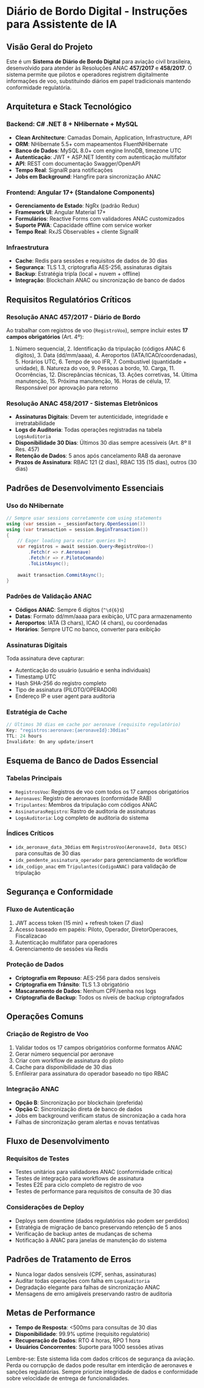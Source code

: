 # Diário de Bordo Digital - Instruções para Assistente de IA

## Visão Geral do Projeto

Este é um **Sistema de Diário de Bordo Digital** para aviação civil brasileira, desenvolvido para atender às Resoluções ANAC **457/2017** e **458/2017**. O sistema permite que pilotos e operadores registrem digitalmente informações de voo, substituindo diários em papel tradicionais mantendo conformidade regulatória.

## Arquitetura e Stack Tecnológico

### Backend: C# .NET 8 + NHibernate + MySQL
- **Clean Architecture**: Camadas Domain, Application, Infrastructure, API
- **ORM**: NHibernate 5.5+ com mapeamentos FluentNHibernate
- **Banco de Dados**: MySQL 8.0+ com engine InnoDB, timezone UTC
- **Autenticação**: JWT + ASP.NET Identity com autenticação multifator
- **API**: REST com documentação Swagger/OpenAPI
- **Tempo Real**: SignalR para notificações
- **Jobs em Background**: Hangfire para sincronização ANAC

### Frontend: Angular 17+ (Standalone Components)
- **Gerenciamento de Estado**: NgRx (padrão Redux)
- **Framework UI**: Angular Material 17+
- **Formulários**: Reactive Forms com validadores ANAC customizados
- **Suporte PWA**: Capacidade offline com service worker
- **Tempo Real**: RxJS Observables + cliente SignalR

### Infraestrutura
- **Cache**: Redis para sessões e requisitos de dados de 30 dias
- **Segurança**: TLS 1.3, criptografia AES-256, assinaturas digitais
- **Backup**: Estratégia tripla (local + nuvem + offline)
- **Integração**: Blockchain ANAC ou sincronização de banco de dados

## Requisitos Regulatórios Críticos

### Resolução ANAC 457/2017 - Diário de Bordo
Ao trabalhar com registros de voo (`RegistroVoo`), sempre incluir estes **17 campos obrigatórios** (Art. 4º):
1. Número sequencial, 2. Identificação da tripulação (códigos ANAC 6 dígitos), 3. Data (dd/mm/aaaa), 4. Aeroportos (IATA/ICAO/coordenadas), 5. Horários UTC, 6. Tempo de voo IFR, 7. Combustível (quantidade + unidade), 8. Natureza do voo, 9. Pessoas a bordo, 10. Carga, 11. Ocorrências, 12. Discrepâncias técnicas, 13. Ações corretivas, 14. Última manutenção, 15. Próxima manutenção, 16. Horas de célula, 17. Responsável por aprovação para retorno

### Resolução ANAC 458/2017 - Sistemas Eletrônicos
- **Assinaturas Digitais**: Devem ter autenticidade, integridade e irretratabilidade
- **Logs de Auditoria**: Todas operações registradas na tabela `LogsAuditoria`
- **Disponibilidade 30 Dias**: Últimos 30 dias sempre acessíveis (Art. 8º II Res. 457)
- **Retenção de Dados**: 5 anos após cancelamento RAB da aeronave
- **Prazos de Assinatura**: RBAC 121 (2 dias), RBAC 135 (15 dias), outros (30 dias)

## Padrões de Desenvolvimento Essenciais

### Uso do NHibernate
```csharp
// Sempre usar sessions corretamente com using statements
using (var session = _sessionFactory.OpenSession())
using (var transaction = session.BeginTransaction())
{
    // Eager loading para evitar queries N+1
    var registros = await session.Query<RegistroVoo>()
        .Fetch(r => r.Aeronave)
        .Fetch(r => r.PilotoComando)
        .ToListAsync();
    
    await transaction.CommitAsync();
}
```

### Padrões de Validação ANAC
- **Códigos ANAC**: Sempre 6 dígitos (`^\d{6}$`)
- **Datas**: Formato dd/mm/aaaa para exibição, UTC para armazenamento
- **Aeroportos**: IATA (3 chars), ICAO (4 chars), ou coordenadas
- **Horários**: Sempre UTC no banco, converter para exibição

### Assinaturas Digitais
Toda assinatura deve capturar:
- Autenticação do usuário (usuário e senha individuais)
- Timestamp UTC
- Hash SHA-256 do registro completo
- Tipo de assinatura (PILOTO/OPERADOR)
- Endereço IP e user agent para auditoria

### Estratégia de Cache
```csharp
// Últimos 30 dias em cache por aeronave (requisito regulatório)
Key: "registros:aeronave:{aeronaveId}:30dias"
TTL: 24 hours
Invalidate: On any update/insert
```

## Esquema de Banco de Dados Essencial

### Tabelas Principais
- `RegistrosVoo`: Registros de voo com todos os 17 campos obrigatórios
- `Aeronaves`: Registro de aeronaves (conformidade RAB)
- `Tripulantes`: Membros da tripulação com códigos ANAC
- `AssinaturasRegistro`: Rastro de auditoria de assinaturas
- `LogsAuditoria`: Log completo de auditoria do sistema

### Índices Críticos
- `idx_aeronave_data_30dias` em `RegistrosVoo(AeronaveId, Data DESC)` para consultas de 30 dias
- `idx_pendente_assinatura_operador` para gerenciamento de workflow
- `idx_codigo_anac` em `Tripulantes(CodigoANAC)` para validação de tripulação

## Segurança e Conformidade

### Fluxo de Autenticação
1. JWT access token (15 min) + refresh token (7 dias)
2. Acesso baseado em papéis: Piloto, Operador, DiretorOperacoes, Fiscalizacao
3. Autenticação multifator para operadores
4. Gerenciamento de sessões via Redis

### Proteção de Dados
- **Criptografia em Repouso**: AES-256 para dados sensíveis
- **Criptografia em Trânsito**: TLS 1.3 obrigatório
- **Mascaramento de Dados**: Nenhum CPF/senha nos logs
- **Criptografia de Backup**: Todos os níveis de backup criptografados

## Operações Comuns

### Criação de Registro de Voo
1. Validar todos os 17 campos obrigatórios conforme formatos ANAC
2. Gerar número sequencial por aeronave
3. Criar com workflow de assinatura do piloto
4. Cache para disponibilidade de 30 dias
5. Enfileirar para assinatura do operador baseado no tipo RBAC

### Integração ANAC
- **Opção B**: Sincronização por blockchain (preferida)
- **Opção C**: Sincronização direta de banco de dados
- Jobs em background verificam status de sincronização a cada hora
- Falhas de sincronização geram alertas e novas tentativas

## Fluxo de Desenvolvimento

### Requisitos de Testes
- Testes unitários para validadores ANAC (conformidade crítica)
- Testes de integração para workflows de assinatura
- Testes E2E para ciclo completo de registro de voo
- Testes de performance para requisitos de consulta de 30 dias

### Considerações de Deploy
- Deploys sem downtime (dados regulatórios não podem ser perdidos)
- Estratégia de migração de banco preservando retenção de 5 anos
- Verificação de backup antes de mudanças de schema
- Notificação à ANAC para janelas de manutenção do sistema

## Padrões de Tratamento de Erros

- Nunca logar dados sensíveis (CPF, senhas, assinaturas)
- Auditar todas operações com falha em `LogsAuditoria`
- Degradação elegante para falhas de sincronização ANAC
- Mensagens de erro amigáveis preservando rastro de auditoria

## Metas de Performance

- **Tempo de Resposta**: <500ms para consultas de 30 dias
- **Disponibilidade**: 99.9% uptime (requisito regulatório)
- **Recuperação de Dados**: RTO 4 horas, RPO 1 hora
- **Usuários Concorrentes**: Suporte para 1000 sessões ativas

Lembre-se: Este sistema lida com dados críticos de segurança da aviação. Perda ou corrupção de dados pode resultar em interdição de aeronaves e sanções regulatórias. Sempre priorize integridade de dados e conformidade sobre velocidade de entrega de funcionalidades.